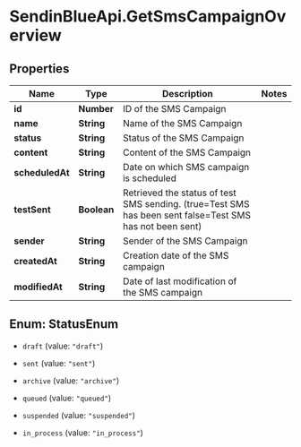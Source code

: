 # SendinBlueApi.GetSmsCampaignOverview

## Properties
Name | Type | Description | Notes
------------ | ------------- | ------------- | -------------
**id** | **Number** | ID of the SMS Campaign | 
**name** | **String** | Name of the SMS Campaign | 
**status** | **String** | Status of the SMS Campaign | 
**content** | **String** | Content of the SMS Campaign | 
**scheduledAt** | **String** | Date on which SMS campaign is scheduled | 
**testSent** | **Boolean** | Retrieved the status of test SMS sending. (true&#x3D;Test SMS has been sent  false&#x3D;Test SMS has not been sent) | 
**sender** | **String** | Sender of the SMS Campaign | 
**createdAt** | **String** | Creation date of the SMS campaign | 
**modifiedAt** | **String** | Date of last modification of the SMS campaign | 


<a name="StatusEnum"></a>
## Enum: StatusEnum


* `draft` (value: `"draft"`)

* `sent` (value: `"sent"`)

* `archive` (value: `"archive"`)

* `queued` (value: `"queued"`)

* `suspended` (value: `"suspended"`)

* `in_process` (value: `"in_process"`)




